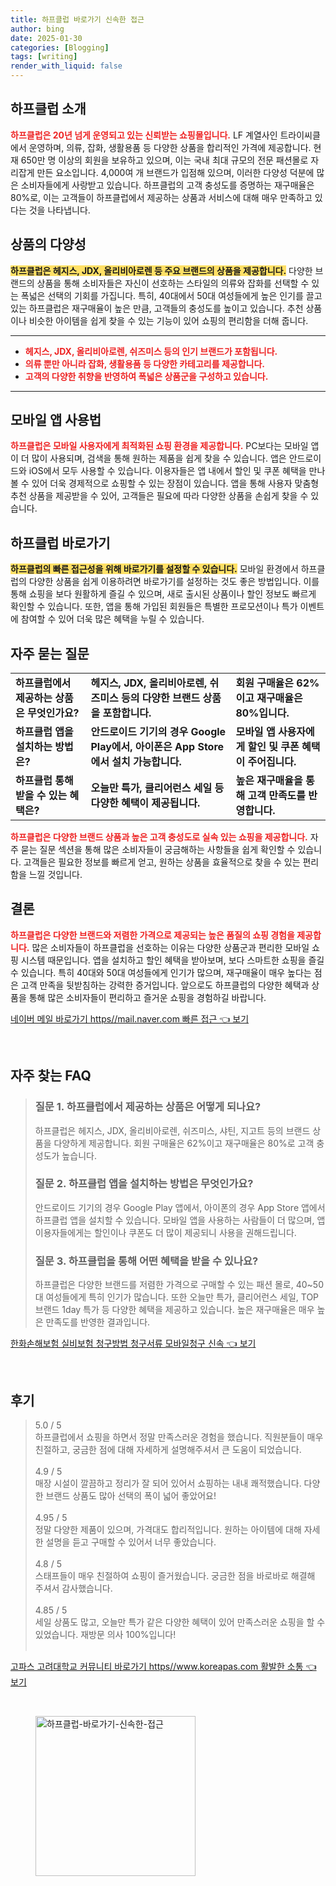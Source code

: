 ```yaml
---
title: 하프클럽 바로가기 신속한 접근
author: bing
date: 2025-01-30
categories: [Blogging]
tags: [writing]
render_with_liquid: false
---
```



<h2 id='하프클럽 소개'>하프클럽 소개</h2>

<p><b><span style="color: #ee2323;">하프클럽은 20년 넘게 운영되고 있는 신뢰받는 쇼핑몰입니다.</span></b> LF 계열사인 트라이씨클에서 운영하며, 의류, 잡화, 생활용품 등 다양한 상품을 합리적인 가격에 제공합니다. 현재 650만 명 이상의 회원을 보유하고 있으며, 이는 국내 최대 규모의 전문 패션몰로 자리잡게 만든 요소입니다. 4,000여 개 브랜드가 입점해 있으며, 이러한 다양성 덕분에 많은 소비자들에게 사랑받고 있습니다. 하프클럽의 고객 충성도를 증명하는 재구매율은 80%로, 이는 고객들이 하프클럽에서 제공하는 상품과 서비스에 대해 매우 만족하고 있다는 것을 나타냅니다.</p>

<h2 id='상품의 다양성'>상품의 다양성</h2>

<p><b><span style="background-color: #ffe066;">하프클럽은 헤지스, JDX, 올리비아로렌 등 주요 브랜드의 상품을 제공합니다.</span></b> 다양한 브랜드의 상품을 통해 소비자들은 자신이 선호하는 스타일의 의류와 잡화를 선택할 수 있는 폭넓은 선택의 기회를 가집니다. 특히, 40대에서 50대 여성들에게 높은 인기를 끌고 있는 하프클럽은 재구매율이 높은 만큼, 고객들의 충성도를 높이고 있습니다. 추천 상품이나 비슷한 아이템을 쉽게 찾을 수 있는 기능이 있어 쇼핑의 편리함을 더해 줍니다.</p>

<hr />

<ul>
    <li><b><span style="color: #ee2323;">헤지스, JDX, 올리비아로렌, 쉬즈미스 등의 인기 브랜드가 포함됩니다.</span></b></li>
    <li><b><span style="color: #ee2323;">의류 뿐만 아니라 잡화, 생활용품 등 다양한 카테고리를 제공합니다.</span></b></li>
    <li><b><span style="color: #ee2323;">고객의 다양한 취향을 반영하여 폭넓은 상품군을 구성하고 있습니다.</span></b></li>
</ul>

<hr />

<h2 id='모바일 앱 사용법'>모바일 앱 사용법</h2>

<p><b><span style="color: #ee2323;">하프클럽은 모바일 사용자에게 최적화된 쇼핑 환경을 제공합니다.</span></b> PC보다는 모바일 앱이 더 많이 사용되며, 검색을 통해 원하는 제품을 쉽게 찾을 수 있습니다. 앱은 안드로이드와 iOS에서 모두 사용할 수 있습니다. 이용자들은 앱 내에서 할인 및 쿠폰 혜택을 만나볼 수 있어 더욱 경제적으로 쇼핑할 수 있는 장점이 있습니다. 앱을 통해 사용자 맞춤형 추천 상품을 제공받을 수 있어, 고객들은 필요에 따라 다양한 상품을 손쉽게 찾을 수 있습니다.</p>

<h2 id='하프클럽 바로가기'>하프클럽 바로가기</h2>

<p><b><span style="background-color: #ffe066;">하프클럽의 빠른 접근성을 위해 바로가기를 설정할 수 있습니다.</span></b> 모바일 환경에서 하프클럽의 다양한 상품을 쉽게 이용하려면 바로가기를 설정하는 것도 좋은 방법입니다. 이를 통해 쇼핑을 보다 원활하게 즐길 수 있으며, 새로 출시된 상품이나 할인 정보도 빠르게 확인할 수 있습니다. 또한, 앱을 통해 가입된 회원들은 특별한 프로모션이나 특가 이벤트에 참여할 수 있어 더욱 많은 혜택을 누릴 수 있습니다.</p>

<h2 id='자주 묻는 질문'>자주 묻는 질문</h2>

<table>
    <tr>
        <td><b>하프클럽에서 제공하는 상품은 무엇인가요?</b></td>
        <td><b>헤지스, JDX, 올리비아로렌, 쉬즈미스 등의 다양한 브랜드 상품을 포함합니다.</b></td>
        <td><b>회원 구매율은 62%이고 재구매율은 80%입니다.</b></td>
    </tr>
    <tr>
        <td><b>하프클럽 앱을 설치하는 방법은?</b></td>
        <td><b>안드로이드 기기의 경우 Google Play에서, 아이폰은 App Store에서 설치 가능합니다.</b></td>
        <td><b>모바일 앱 사용자에게 할인 및 쿠폰 혜택이 주어집니다.</b></td>
    </tr>
    <tr>
        <td><b>하프클럽 통해 받을 수 있는 혜택은?</b></td>
        <td><b>오늘만 특가, 클리어런스 세일 등 다양한 혜택이 제공됩니다.</b></td>
        <td><b>높은 재구매율을 통해 고객 만족도를 반영합니다.</b></td>
    </tr>
</table>

<p><b><span style="color: #ee2323;">하프클럽은 다양한 브랜드 상품과 높은 고객 충성도로 실속 있는 쇼핑을 제공합니다.</span></b> 자주 묻는 질문 섹션을 통해 많은 소비자들이 궁금해하는 사항들을 쉽게 확인할 수 있습니다. 고객들은 필요한 정보를 빠르게 얻고, 원하는 상품을 효율적으로 찾을 수 있는 편리함을 느낄 것입니다.</p>

<h2 id='결론'>결론</h2>

<p><b><span style="color: #ee2323;">하프클럽은 다양한 브랜드와 저렴한 가격으로 제공되는 높은 품질의 쇼핑 경험을 제공합니다.</span></b> 많은 소비자들이 하프클럽을 선호하는 이유는 다양한 상품군과 편리한 모바일 쇼핑 시스템 때문입니다. 앱을 설치하고 할인 혜택을 받아보며, 보다 스마트한 쇼핑을 즐길 수 있습니다. 특히 40대와 50대 여성들에게 인기가 많으며, 재구매율이 매우 높다는 점은 고객 만족을 뒷받침하는 강력한 증거입니다. 앞으로도 하프클럽의 다양한 혜택과 상품을 통해 많은 소비자들이 편리하고 즐거운 쇼핑을 경험하길 바랍니다.</p>


<p><a class="click-button" title="네이버 메일 바로가기 https//mail.naver.com 빠른 접근" href="https://adkhouse.github.io/posts/%EB%84%A4%EC%9D%B4%EB%B2%84-%EB%A9%94%EC%9D%BC-%EB%B0%94%EB%A1%9C%EA%B0%80%EA%B8%B0-httpsmail.naver.com-%EB%B9%A0%EB%A5%B8-%EC%A0%91%EA%B7%BC/" rel="dofollow">네이버 메일 바로가기 https//mail.naver.com 빠른 접근 👈 보기</a></p><br>
<h2 id='자주_찾는_FAQ'>자주 찾는 FAQ</h2>
<div itemscope="" itemtype="https://schema.org/FAQPage"> 
<blockquote> 
<div itemscope="" itemprop="mainEntity" itemtype="https://schema.org/Question"> 
<h3 itemprop="name">질문 1. 하프클럽에서 제공하는 상품은 어떻게 되나요?</h3> 
<div itemscope="" itemprop="acceptedAnswer" itemtype="https://schema.org/Answer"> 
<span itemprop="text"> 
<p>하프클럽은 헤지스, JDX, 올리비아로렌, 쉬즈미스, 샤틴, 지고트 등의 브랜드 상품을 다양하게 제공합니다. 회원 구매율은 62%이고 재구매율은 80%로 고객 충성도가 높습니다.</p> 
</span> 
</div> 
</div> 
<div itemscope="" itemprop="mainEntity" itemtype="https://schema.org/Question"> 
<h3 itemprop="name">질문 2. 하프클럽 앱을 설치하는 방법은 무엇인가요?</h3> 
<div itemscope="" itemprop="acceptedAnswer" itemtype="https://schema.org/Answer"> 
<span itemprop="text"> 
<p>안드로이드 기기의 경우 Google Play 앱에서, 아이폰의 경우 App Store 앱에서 하프클럽 앱을 설치할 수 있습니다. 모바일 앱을 사용하는 사람들이 더 많으며, 앱 이용자들에게는 할인이나 쿠폰도 더 많이 제공되니 사용을 권해드립니다.</p> 
</span> 
</div> 
</div> 
<div itemscope="" itemprop="mainEntity" itemtype="https://schema.org/Question"> 
<h3 itemprop="name">질문 3. 하프클럽을 통해 어떤 혜택을 받을 수 있나요?</h3> 
<div itemscope="" itemprop="acceptedAnswer" itemtype="https://schema.org/Answer"> 
<span itemprop="text"> 
<p>하프클럽은 다양한 브랜드를 저렴한 가격으로 구매할 수 있는 패션 몰로, 40~50대 여성들에게 특히 인기가 많습니다. 또한 오늘만 특가, 클리어런스 세일, TOP 브랜드 1day 특가 등 다양한 혜택을 제공하고 있습니다. 높은 재구매율은 매우 높은 만족도를 반영한 결과입니다.</p> 
</span> 
</div> 
</div> 
</blockquote> 
</div>
<p><a class="click-button" title="한화손해보험 실비보험 청구방법 청구서류 모바일청구 신속" href="https://adkhouse.github.io/posts/%ED%95%9C%ED%99%94%EC%86%90%ED%95%B4%EB%B3%B4%ED%97%98-%EC%8B%A4%EB%B9%84%EB%B3%B4%ED%97%98-%EC%B2%AD%EA%B5%AC%EB%B0%A9%EB%B2%95-%EC%B2%AD%EA%B5%AC%EC%84%9C%EB%A5%98-%EB%AA%A8%EB%B0%94%EC%9D%BC%EC%B2%AD%EA%B5%AC-%EC%8B%A0%EC%86%8D/" rel="dofollow">한화손해보험 실비보험 청구방법 청구서류 모바일청구 신속 👈 보기</a></p><br>
<h2 id='후기'>후기</h2>
<div itemscope itemtype="https://schema.org/Product">
  <blockquote>
  <div itemprop="review" itemscope itemtype="https://schema.org/Review">
      <div itemprop="reviewRating" itemscope itemtype="https://schema.org/Rating"> <span itemprop="ratingValue">5.0</span> / <span itemprop="bestRating">5</span> </div>
      <span itemprop="reviewBody">하프클럽에서 쇼핑을 하면서 정말 만족스러운 경험을 했습니다. 직원분들이 매우 친절하고, 궁금한 점에 대해 자세하게 설명해주셔서 큰 도움이 되었습니다.</span>
  </div>
  <br>
  <div itemprop="review" itemscope itemtype="https://schema.org/Review">
      <div itemprop="reviewRating" itemscope itemtype="https://schema.org/Rating"> <span itemprop="ratingValue">4.9</span> / <span itemprop="bestRating">5</span> </div>
      <span itemprop="reviewBody">매장 시설이 깔끔하고 정리가 잘 되어 있어서 쇼핑하는 내내 쾌적했습니다. 다양한 브랜드 상품도 많아 선택의 폭이 넓어 좋았어요!</span>
  </div>
  <br>
  <div itemprop="review" itemscope itemtype="https://schema.org/Review">
      <div itemprop="reviewRating" itemscope itemtype="https://schema.org/Rating"> <span itemprop="ratingValue">4.95</span> / <span itemprop="bestRating">5</span> </div>
      <span itemprop="reviewBody">정말 다양한 제품이 있으며, 가격대도 합리적입니다. 원하는 아이템에 대해 자세한 설명을 듣고 구매할 수 있어서 너무 좋았습니다.</span>
  </div>
  <br>
  <div itemprop="review" itemscope itemtype="https://schema.org/Review">
      <div itemprop="reviewRating" itemscope itemtype="https://schema.org/Rating"> <span itemprop="ratingValue">4.8</span> / <span itemprop="bestRating">5</span> </div>
      <span itemprop="reviewBody">스태프들이 매우 친절하여 쇼핑이 즐거웠습니다. 궁금한 점을 바로바로 해결해 주셔서 감사했습니다.</span>
  </div>
  <br>
  <div itemprop="review" itemscope itemtype="https://schema.org/Review">
      <div itemprop="reviewRating" itemscope itemtype="https://schema.org/Rating"> <span itemprop="ratingValue">4.85</span> / <span itemprop="bestRating">5</span> </div>
      <span itemprop="reviewBody">세일 상품도 많고, 오늘만 특가 같은 다양한 혜택이 있어 만족스러운 쇼핑을 할 수 있었습니다. 재방문 의사 100%입니다!</span>
  </div>
  <br>
  </blockquote>
</div>
<p><a class="click-button" title="고파스 고려대학교 커뮤니티 바로가기 https//www.koreapas.com 활발한 소통" href="https://adkhouse.github.io/posts/%EA%B3%A0%ED%8C%8C%EC%8A%A4-%EA%B3%A0%EB%A0%A4%EB%8C%80%ED%95%99%EA%B5%90-%EC%BB%A4%EB%AE%A4%EB%8B%88%ED%8B%B0-%EB%B0%94%EB%A1%9C%EA%B0%80%EA%B8%B0-httpswww.koreapas.com-%ED%99%9C%EB%B0%9C%ED%95%9C-%EC%86%8C%ED%86%B5/" rel="dofollow">고파스 고려대학교 커뮤니티 바로가기 https//www.koreapas.com 활발한 소통 👈 보기</a></p><br>
<figure class="image"><img src="https://adkhouse.github.io/assets/img/thumbnail/하프클럽-바로가기-신속한-접근.webp" alt="하프클럽-바로가기-신속한-접근" width="256" height="256"></figure>